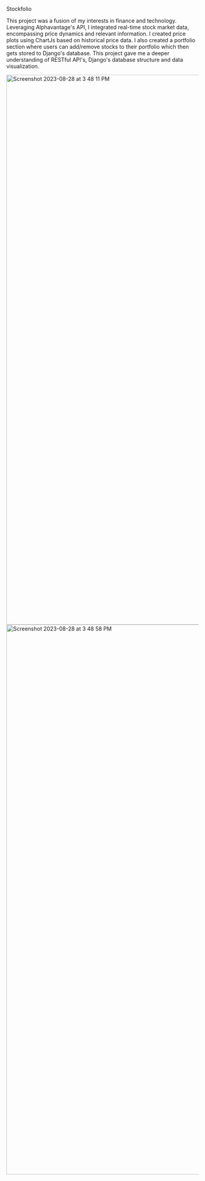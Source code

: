 
Stockfolio

This project was a fusion of my interests in finance and technology. Leveraging Alphavantage's API, I integrated real-time stock market data, encompassing price dynamics and relevant information. I created price plots using ChartJs based on historical price data. I also created a portfolio section where users can add/remove stocks to their portfolio which then gets stored to Django's database. This project gave me a deeper understanding of RESTful API's, Django's database structure and data visualization.

<img width="1437" alt="Screenshot 2023-08-28 at 3 48 11 PM" src="https://github.com/reheant/Stock_Portfolio_Application/assets/108886534/4c2abde0-bddd-4319-a943-c494a85cbf90">

<img width="1437" alt="Screenshot 2023-08-28 at 3 48 58 PM" src="https://github.com/reheant/Stock_Portfolio_Application/assets/108886534/8bfcc2de-ef07-4c1b-b3d7-4edf040e4b24">
